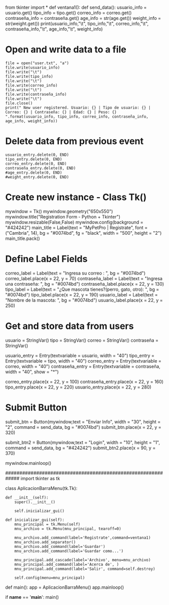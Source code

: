 from tkinter import *
def ventana1():
  def send_data():
    usuario_info = usuario.get()
    tipo_info = tipo.get()
    correo_info = correo.get()
    contraseña_info = contraseña.get()
    age_info = str(age.get())
    weight_info = str(weight.get())
    print(usuario_info,"\t", tipo_info,"\t",  correo_info,"\t", contraseña_info,"\t", age_info,"\t", weight_info)

  #  Open and write data to a file
    file = open("user.txt", "a")
    file.write(usuario_info)
    file.write("\t")
    file.write(tipo_info)
    file.write("\t")
    file.write(correo_info)
    file.write("\t")
    file.write(contraseña_info)
    file.write("\t")
    file.close()
    print(" New user registered. Usuario: {} | Tipo de usuario: {} | Correo: {} | Contraseña: {} | Edad: {} | Peso: {} ".format(usuario_info, tipo_info, correo_info, contraseña_info, age_info, weight_info))
  
  #  Delete data from previous event
    usuario_entry.delete(0, END)
    tipo_entry.delete(0, END)
    correo_entry.delete(0, END)
    contraseña_entry.delete(0, END)
    #age_entry.delete(0, END)
    #weight_entry.delete(0, END)

  # Create new instance - Class Tk()  
  mywindow = Tk()
  mywindow.geometry("650x550")
  mywindow.title("Registration Form - Python + Tkinter")
  mywindow.resizable(False,False)
  mywindow.config(background = "#424242")
  main_title = Label(text = "MyPetPro | Registrate", font = ("Cambria", 14), bg = "#0074bd", fg = "black", width = "500", height = "2")
  main_title.pack()

  # Define Label Fields 

  correo_label = Label(text = "Ingresa su correo : ", bg = "#0074bd")
  correo_label.place(x = 22, y = 70)
  contraseña_label = Label(text = "Ingresa una contraseña: ", bg = "#0074bd")
  contraseña_label.place(x = 22, y = 130)
  tipo_label = Label(text = "¿Que mascota tienes?(perro, gato, otro): ", bg = "#0074bd")
  tipo_label.place(x = 22, y = 190)
  usuario_label = Label(text = "Nombre de la mascota: ", bg = "#0074bd")
  usuario_label.place(x = 22, y = 250)
  

  # Get and store data from users 
  usuario = StringVar()
  tipo = StringVar()
  correo = StringVar()
  contraseña = StringVar()

  usuario_entry = Entry(textvariable = usuario, width = "40")
  tipo_entry = Entry(textvariable = tipo, width = "40")
  correo_entry = Entry(textvariable = correo, width = "40")
  contraseña_entry = Entry(textvariable = contraseña, width = "40",  show = "*")


  correo_entry.place(x = 22, y = 100)
  contraseña_entry.place(x = 22, y = 160)
  tipo_entry.place(x = 22, y = 220)
  usuario_entry.place(x = 22, y = 280)


  # Submit Button
  submit_btn = Button(mywindow,text = "Enviar Info", width = "30", height = "2", command = send_data, bg = "#0074bd")
  submit_btn.place(x = 22, y = 320)

  submit_btn2 = Button(mywindow,text = "Login", width = "10", height = "1", command = send_data, bg = "#424242")
  submit_btn2.place(x = 90, y = 370)







  mywindow.mainloop()


#############################################################
import tkinter as tk

class AplicacionBarraMenu(tk.Tk):

    def __init__(self):
        super().__init__()

        self.inicializar_gui()

    def inicializar_gui(self):
        mnu_principal = tk.Menu(self)
        mnu_archivo = tk.Menu(mnu_principal, tearoff=0)

        mnu_archivo.add_command(label='Registrate',command=ventana1)
        mnu_archivo.add_separator()
        mnu_archivo.add_command(label='Guardar')
        mnu_archivo.add_command(label='Guardar como...')

        mnu_principal.add_cascade(label='Archivo', menu=mnu_archivo)
        mnu_principal.add_command(label='Acerca de', )
        mnu_principal.add_command(label='Salir', command=self.destroy)

        self.config(menu=mnu_principal)

def main():
    app = AplicacionBarraMenu()
    app.mainloop()


if __name__ == '__main__':
  main()
